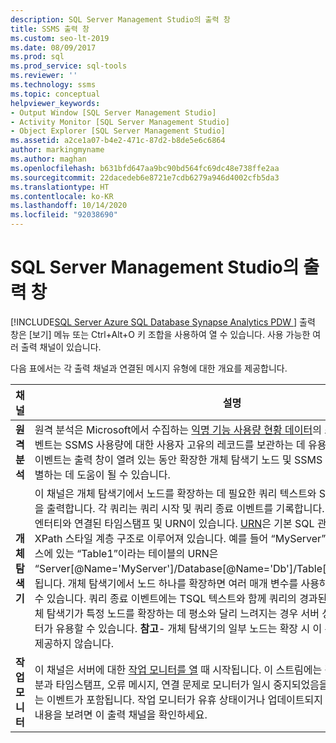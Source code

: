 ```yaml
---
description: SQL Server Management Studio의 출력 창
title: SSMS 출력 창
ms.custom: seo-lt-2019
ms.date: 08/09/2017
ms.prod: sql
ms.prod_service: sql-tools
ms.reviewer: ''
ms.technology: ssms
ms.topic: conceptual
helpviewer_keywords:
- Output Window [SQL Server Management Studio]
- Activity Monitor [SQL Server Management Studio]
- Object Explorer [SQL Server Management Studio]
ms.assetid: a2ce1a07-b4e2-471c-87d2-b8de5e6c6864
author: markingmyname
ms.author: maghan
ms.openlocfilehash: b631bfd647aa9bc90bd564fc69dc48e738ffe2aa
ms.sourcegitcommit: 22dacedeb6e8721e7cdb6279a946d4002cfb5da3
ms.translationtype: HT
ms.contentlocale: ko-KR
ms.lasthandoff: 10/14/2020
ms.locfileid: "92038690"
---
```

# <a name="output-window-in-sql-server-management-studio"></a>SQL Server Management Studio의 출력 창
[!INCLUDE[SQL Server Azure SQL Database Synapse Analytics PDW ](../includes/applies-to-version/sql-asdb-asdbmi-asa-pdw.md)]
출력 창은 [보기] 메뉴 또는 Ctrl+Alt+O 키 조합을 사용하여 열 수 있습니다. 사용 가능한 여러 출력 채널이 있습니다.

다음 표에서는 각 출력 채널과 연결된 메시지 유형에 대한 개요를 제공합니다.

|채널|설명|
|-----------|---------------|  
|**원격 분석**|원격 분석은 Microsoft에서 수집하는 [익명 기능 사용량 현황 데이터](sql-server-management-studio-ssms.md)의 스트림입니다. 이러한 이벤트는 SSMS 사용량에 대한 사용자 고유의 레코드를 보관하는 데 유용할 수 있습니다. 이러한 이벤트는 출력 창이 열려 있는 동안 확장한 개체 탐색기 노드 및 SSMS 세션 중 실행한 명령을 식별하는 데 도움이 될 수 있습니다.|
|**개체 탐색기**|이 채널은 개체 탐색기에서 노드를 확장하는 데 필요한 쿼리 텍스트와 SQL 쿼리의 경과된 시간을 출력합니다. 각 쿼리는 쿼리 시작 및 쿼리 종료 이벤트를 기록합니다. 각 이벤트에는 쿼리하는 엔터티와 연결된 타임스탬프 및 URN이 있습니다. [URN](/previous-versions/sql/sql-server-2005/ms220608(v=sql.90))은 기본 SQL 관리 개체를 나타내며 XPath 스타일 계층 구조로 이루어져 있습니다. 예를 들어 “MyServer” 서버의 “Db” 데이터베이스에 있는 “Table1”이라는 테이블의 URN은 “Server[@Name='MyServer']/Database[@Name='Db']/Table[/@Name='Table1']”이 됩니다. 개체 탐색기에서 노드 하나를 확장하면 여러 매개 변수를 사용하여 여러 쿼리를 수행할 수 있습니다. 쿼리 종료 이벤트에는 TSQL 텍스트와 함께 쿼리의 경과된 시간이 포함됩니다. 개체 탐색기가 특정 노드를 확장하는 데 평소와 달리 느려지는 경우 서버 성능 분석에 이 쿼리 데이터가 유용할 수 있습니다. **참고**- 개체 탐색기의 일부 노드는 확장 시 이 수준의 쿼리 세부 정보를 제공하지 않습니다.|
|**작업 모니터**|이 채널은 서버에 대한 [작업 모니터를 열](../relational-databases/performance-monitor/activity-monitor.md) 때 시작됩니다. 이 스트림에는 각 쿼리의 쿼리 텍스트 부분과 타임스탬프, 오류 메시지, 연결 문제로 모니터가 일시 중지되었음을 나타내는 알림을 표시하는 이벤트가 포함됩니다. 작업 모니터가 유휴 상태이거나 업데이트되지 않는 것 같은 경우 자세한 내용을 보려면 이 출력 채널을 확인하세요.|